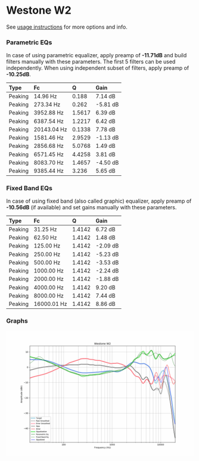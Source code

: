# Westone W2
See [usage instructions](https://github.com/jaakkopasanen/AutoEq#usage) for more options and info.

### Parametric EQs
In case of using parametric equalizer, apply preamp of **-11.71dB** and build filters manually
with these parameters. The first 5 filters can be used independently.
When using independent subset of filters, apply preamp of **-10.25dB**.

| Type    | Fc          |      Q | Gain     |
|:--------|:------------|:-------|:---------|
| Peaking | 14.96 Hz    | 0.188  | 7.14 dB  |
| Peaking | 273.34 Hz   | 0.262  | -5.81 dB |
| Peaking | 3952.88 Hz  | 1.5617 | 6.39 dB  |
| Peaking | 6387.54 Hz  | 1.2217 | 6.42 dB  |
| Peaking | 20143.04 Hz | 0.1338 | 7.78 dB  |
| Peaking | 1581.46 Hz  | 2.9529 | -1.13 dB |
| Peaking | 2856.68 Hz  | 5.0768 | 1.49 dB  |
| Peaking | 6571.45 Hz  | 4.4258 | 3.81 dB  |
| Peaking | 8083.70 Hz  | 1.4657 | -4.50 dB |
| Peaking | 9385.44 Hz  | 3.236  | 5.65 dB  |

### Fixed Band EQs
In case of using fixed band (also called graphic) equalizer, apply preamp of **-10.56dB**
(if available) and set gains manually with these parameters.

| Type    | Fc          |      Q | Gain     |
|:--------|:------------|:-------|:---------|
| Peaking | 31.25 Hz    | 1.4142 | 6.72 dB  |
| Peaking | 62.50 Hz    | 1.4142 | 1.48 dB  |
| Peaking | 125.00 Hz   | 1.4142 | -2.09 dB |
| Peaking | 250.00 Hz   | 1.4142 | -5.23 dB |
| Peaking | 500.00 Hz   | 1.4142 | -3.53 dB |
| Peaking | 1000.00 Hz  | 1.4142 | -2.24 dB |
| Peaking | 2000.00 Hz  | 1.4142 | -1.88 dB |
| Peaking | 4000.00 Hz  | 1.4142 | 9.20 dB  |
| Peaking | 8000.00 Hz  | 1.4142 | 7.44 dB  |
| Peaking | 16000.01 Hz | 1.4142 | 8.86 dB  |

### Graphs
![](./Westone%20W2.png)